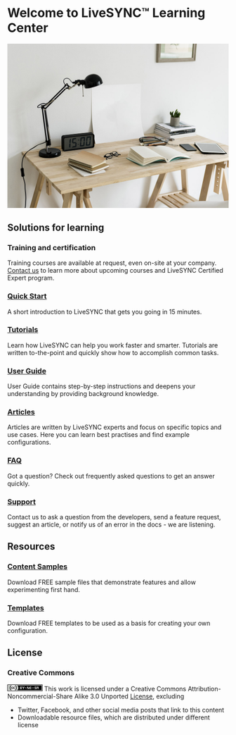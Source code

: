 # Welcome to LiveSYNC™ Learning Center

![Cover](img/StockSnap_HMHAGY1BYE_edited.jpg)

## Solutions for learning

### Training and certification

Training courses are available at request, even on-site at your company. 
[Contact us](mailto:info@finwe.fi) to learn more about upcoming courses and 
LiveSYNC Certified Expert program.

### [Quick Start](quick_start.md)

A short introduction to LiveSYNC that gets you going in 15 minutes.

### [Tutorials](tutorials.md)

Learn how LiveSYNC can help you work faster and smarter. Tutorials are written to-the-point
and quickly show how to accomplish common tasks.

### [User Guide](user_guide.md)

User Guide contains step-by-step instructions and deepens your understanding by providing
background knowledge.

### [Articles](articles.md)

Articles are written by LiveSYNC experts and focus on specific topics and use cases. Here
you can learn best practises and find example configurations.

### [FAQ](faq.md)

Got a question? Check out frequently asked questions to get an answer quickly.

### [Support](support.md)

Contact us to ask a question from the developers, send a feature
request, suggest an article, or notify us of an error in the docs - we are listening.

## Resources

### [Content Samples](downloads.md#content-samples)

Download FREE sample files that demonstrate features and allow experimenting first hand.

### [Templates](downloads.md#templates)

Download FREE templates to be used as a basis for creating your own configuration.

## License

### Creative Commons
![CC_NC_SA](img/CC.png) 
This work is licensed under a Creative Commons 
Attribution-Noncommercial-Share Alike 3.0 Unported 
[License](http://creativecommons.org/licenses/by-nc-sa/3.0/), excluding

* Twitter, Facebook, and other social media posts that link to this content
* Downloadable resource files, which are distributed under different license

